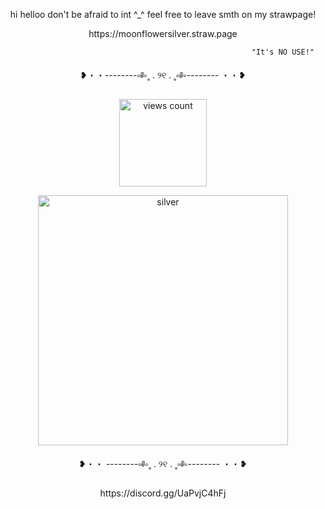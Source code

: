 <p align="center">
 hi helloo
don't be afraid to int ^_^ feel free to leave smth on my strawpage!

<p align="center">
https://moonflowersilver.straw.page

                                                           "It's NO USE!"


<p align="center">
❥・・--------‪༚༅༚˳ . ୨୧ . ˳༚༅༚-------- ・・❥

</p>

<p align="center">
    <img width="140" src="https://komarev.com/ghpvc/?username=moonflowerSilver&color=d4dbd5" alt="views count">
</p>

<p align="center">
    <img width="400" src="https://media1.tenor.com/m/zElQ6qy_RDoAAAAC/silver-the-hedgehog-sonic-2006.gif" alt="silver">
</p>

<p align="center">
❥・・ --------༚༅༚˳ . ୨୧ . ˳༚༅༚-------- ・・❥


<p align="center">
https://discord.gg/UaPvjC4hFj
